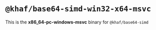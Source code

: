 # `@khaf/base64-simd-win32-x64-msvc`

This is the **x86_64-pc-windows-msvc** binary for `@khaf/base64-simd`
